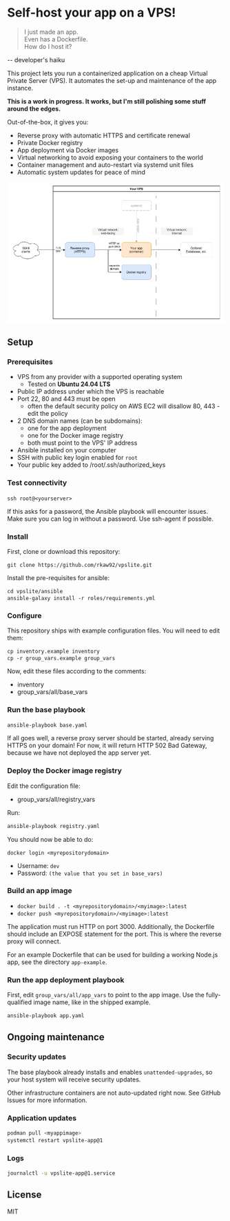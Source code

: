 # Self-host your app on a VPS!

> I just made an app.  
> Even has a Dockerfile.  
> How do I host it?

-- developer's haiku

This project lets you run a containerized application on a cheap Virtual Private Server (VPS). It automates the set-up and maintenance of the app instance.

**This is a work in progress. It works, but I'm still polishing some stuff around the edges.**

Out-of-the-box, it gives you:
* Reverse proxy with automatic HTTPS and certificate renewal
* Private Docker registry
* App deployment via Docker images
* Virtual networking to avoid exposing your containers to the world
* Container management and auto-restart via systemd unit files
* Automatic system updates for peace of mind

![architecture diagram](vpslite.drawio.png)

## Setup

### Prerequisites
* VPS from any provider with a supported operating system
    * Tested on **Ubuntu 24.04 LTS**
* Public IP address under which the VPS is reachable
* Port 22, 80 and 443 must be open
    * often the default security policy on AWS EC2 will disallow 80, 443 - edit the policy
* 2 DNS domain names (can be subdomains):
    * one for the app deployment
    * one for the Docker image registry
    * both must point to the VPS' IP address
* Ansible installed on your computer
* SSH with public key login enabled for `root`
* Your public key added to /root/.ssh/authorized_keys

### Test connectivity
`ssh root@<yourserver>`

If this asks for a password, the Ansible playbook will encounter issues. Make sure you can log in without a password. Use ssh-agent if possible.

### Install
First, clone or download this repository:

```
git clone https://github.com/rkaw92/vpslite.git
```

Install the pre-requisites for ansible:
```
cd vpslite/ansible
ansible-galaxy install -r roles/requirements.yml
```

### Configure

This repository ships with example configuration files. You will need to edit them:

```
cp inventory.example inventory
cp -r group_vars.example group_vars
```

Now, edit these files according to the comments:
* inventory
* group_vars/all/base_vars

### Run the base playbook

```sh
ansible-playbook base.yaml
```

If all goes well, a reverse proxy server should be started, already serving HTTPS on your domain! For now, it will return HTTP 502 Bad Gateway, because we have not deployed the app server yet.

### Deploy the Docker image registry

Edit the configuration file:
* group_vars/all/registry_vars

Run:

```sh
ansible-playbook registry.yaml
```

You should now be able to do:
```
docker login <myrepositorydomain>
```

* Username: `dev`
* Password: `(the value that you set in base_vars)`

### Build an app image

* `docker build . -t <myrepositorydomain>/<myimage>:latest`
* `docker push <myrepositorydomain>/<myimage>:latest`

The application must run HTTP on port 3000. Additionally, the Dockerfile should include an EXPOSE statement for the port. This is where the reverse proxy will connect.

For an example Dockerfile that can be used for building a working Node.js app, see the directory `app-example`.

### Run the app deployment playbook

First, edit `group_vars/all/app_vars` to point to the app image. Use the fully-qualified image name, like in the shipped example.

```sh
ansible-playbook app.yaml
```

## Ongoing maintenance

### Security updates

The base playbook already installs and enables `unattended-upgrades`, so your host system will receive security updates.

Other infrastructure containers are not auto-updated right now. See GitHub Issues for more information.

### Application updates

```sh
podman pull <myappimage>
systemctl restart vpslite-app@1
```

### Logs

```sh
journalctl -u vpslite-app@1.service
```

## License
MIT